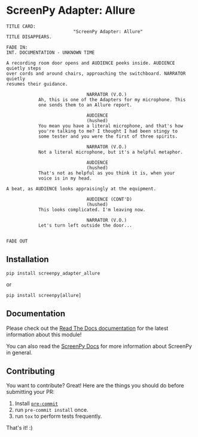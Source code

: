 ScreenPy Adapter: Allure
========================

```
TITLE CARD:
                         "ScreenPy Adapter: Allure"
TITLE DISAPPEARS.
                                                                      FADE IN:
INT. DOCUMENTATION - UNKNOWN TIME

A recording room door opens and AUDIENCE peeks inside. AUDIENCE quietly steps
over cords and around chairs, approaching the switchboard. NARRATOR quietly
resumes their guidance.

                              NARRATOR (V.O.)
            Ah, this is one of the Adapters for my microphone. This
            one sends them to an Allure report.

                              AUDIENCE
                              (hushed)
            You mean you have a literal microphone, and that's how
            you're talking to me? I thought I had been stingy to
            some tester and you were the first of three spirits.

                              NARRATOR (V.O.)
            Not a literal microphone, but it's a helpful metaphor.

                              AUDIENCE
                              (hushed)
            That's not as helpful as you think it is, when your
            voice is in my head.

A beat, as AUDIENCE looks appraisingly at the equipment.

                              AUDIENCE (CONT'D)
                              (hushed)
            This looks complicated. I'm leaving now.

                              NARRATOR (V.O.)
            Let's turn left outside the door...

                                                                      FADE OUT
```


Installation
------------
    pip install screenpy_adapter_allure

or

    pip install screenpy[allure]


Documentation
----------
Please check out the [Read The Docs documentation](https://screenpy-adapter-allure-docs.readthedocs.io/en/latest/) for the latest information about this module!

You can also read the [ScreenPy Docs](https://screenpy-docs.readthedocs.io/en/latest/) for more information about ScreenPy in general.


Contributing
------------
You want to contribute? Great! Here are the things you should do before submitting your PR:

1. Install [`pre-commit`](https://pre-commit.com/)
1. run `pre-commit install` once.
1. run `tox` to perform tests frequently.

That's it! :)
